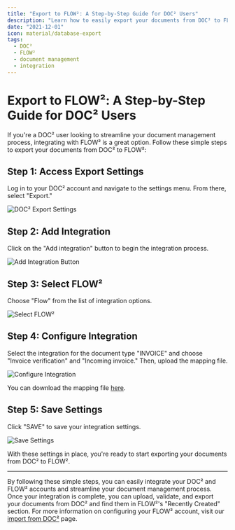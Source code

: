 ```yaml
---
title: "Export to FLOW²: A Step-by-Step Guide for DOC² Users"
description: "Learn how to easily export your documents from DOC² to FLOW² with this step-by-step guide. Follow these instructions to seamlessly integrate your DOC² and FLOW² accounts and streamline your document management process."
date: "2021-12-01"
icon: material/database-export
tags:
  - DOC²
  - FLOW²
  - document management
  - integration
---
```


# Export to FLOW²: A Step-by-Step Guide for DOC² Users

If you're a DOC² user looking to streamline your document management process, integrating with FLOW² is a great option. Follow these simple steps to export your documents from DOC² to FLOW²:

## Step 1: Access Export Settings

Log in to your DOC² account and navigate to the settings menu. From there, select "Export."

![DOC² Export Settings](/_images/doc2/DOC2_Settings_Export-1024x612.png "DOC² Export Settings")

## Step 2: Add Integration

Click on the "Add integration" button to begin the integration process.

![Add Integration Button](/_images/doc2/DOC2_Add-integration-1024x537.png "Add Integration Button")

## Step 3: Select FLOW²

Choose "Flow" from the list of integration options.

![Select FLOW²](/_images/doc2/DOC2_select-integration_FLOW2--1024x349.png "Select FLOW²")

## Step 4: Configure Integration

Select the integration for the document type "INVOICE" and choose "Invoice verification" and "Incoming invoice." Then, upload the mapping file.

![Configure Integration](/_images/doc2/DOC2_Export-to-Flow_invoice-received-1024x515.png "Configure Integration")

You can download the mapping file [here](https://docs.cloudintegration.eu/wp-content/uploads/2021/11/FLOW2_Mappings.txt).

## Step 5: Save Settings

Click "SAVE" to save your integration settings.

![Save Settings](/_images/doc2/DOC2_integration_FLOW2_invoice_saved-settings-1024x552.png "Save Settings")

With these settings in place, you're ready to start exporting your documents from DOC² to FLOW².

---

By following these simple steps, you can easily integrate your DOC² and FLOW² accounts and streamline your document management process. Once your integration is complete, you can upload, validate, and export your documents from DOC² and find them in FLOW²'s "Recently Created" section. For more information on configuring your FLOW² account, visit our [import from DOC²](/flow2/import-from-doc2/) page.
